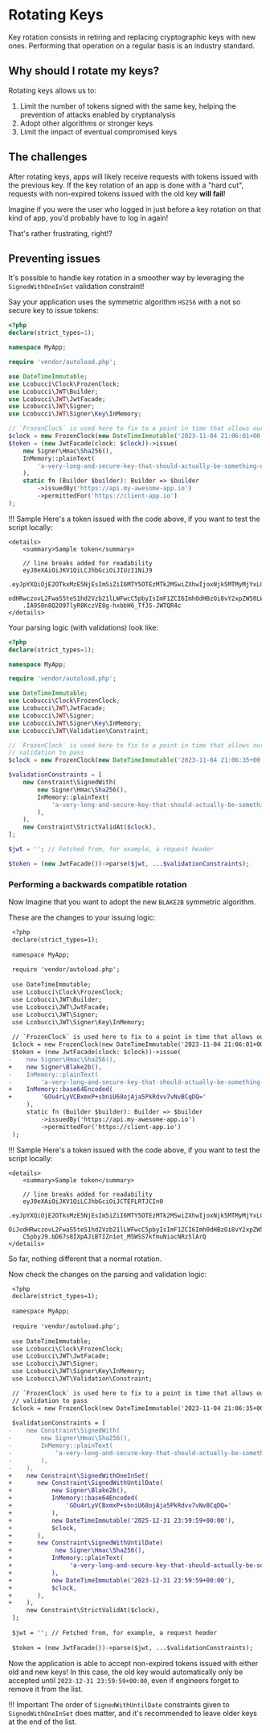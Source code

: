 # Rotating Keys

Key rotation consists in retiring and replacing cryptographic keys with new ones.
Performing that operation on a regular basis is an industry standard.

## Why should I rotate my keys?

Rotating keys allows us to:

1. Limit the number of tokens signed with the same key, helping the prevention of attacks enabled by cryptanalysis
2. Adopt other algorithms or stronger keys
3. Limit the impact of eventual compromised keys

## The challenges

After rotating keys, apps will likely receive requests with tokens issued with the previous key.
If the key rotation of an app is done with a "hard cut", requests with non-expired tokens issued with the old key **will fail**!

Imagine if you were the user who logged in just before a key rotation on that kind of app, you'd probably have to log in again!

That's rather frustrating, right!?

## Preventing issues

It's possible to handle key rotation in a smoother way by leveraging the `SignedWithOneInSet` validation constraint!

Say your application uses the symmetric algorithm `HS256` with a not so secure key to issue tokens:

```php
<?php
declare(strict_types=1);

namespace MyApp;

require 'vendor/autoload.php';

use DateTimeImmutable;
use Lcobucci\Clock\FrozenClock;
use Lcobucci\JWT\Builder;
use Lcobucci\JWT\JwtFacade;
use Lcobucci\JWT\Signer;
use Lcobucci\JWT\Signer\Key\InMemory;

// `FrozenClock` is used here to fix to a point in time that allows our validation to pass
$clock = new FrozenClock(new DateTimeImmutable('2023-11-04 21:06:01+00:00')); 
$token = (new JwtFacade(clock: $clock))->issue(
    new Signer\Hmac\Sha256(),
    InMemory::plainText(
        'a-very-long-and-secure-key-that-should-actually-be-something-else'
    ),
    static fn (Builder $builder): Builder => $builder
        ->issuedBy('https://api.my-awesome-app.io')
        ->permittedFor('https://client-app.io')
);
```

!!! Sample
    Here's a token issued with the code above, if you want to test the script locally:

    <details>
        <summary>Sample token</summary>
        
        // line breaks added for readability
        eyJ0eXAiOiJKV1QiLCJhbGciOiJIUzI1NiJ9
        .eyJpYXQiOjE2OTkxMzE5NjEsIm5iZiI6MTY5OTEzMTk2MSwiZXhwIjoxNjk5MTMyMjYxLCJpc3MiOiJ
        odHRwczovL2FwaS5teS1hd2Vzb21lLWFwcC5pbyIsImF1ZCI6Imh0dHBzOi8vY2xpZW50LWFwcC5pbyJ9
        .IA9S0n8Q2O97lyR8KczVE8g-hxbbH6_TfJS-JWTQR4c
    </details>

Your parsing logic (with validations) look like:

```php
<?php
declare(strict_types=1);

namespace MyApp;

require 'vendor/autoload.php';

use DateTimeImmutable;
use Lcobucci\Clock\FrozenClock;
use Lcobucci\JWT\JwtFacade;
use Lcobucci\JWT\Signer;
use Lcobucci\JWT\Signer\Key\InMemory;
use Lcobucci\JWT\Validation\Constraint;

// `FrozenClock` is used here to fix to a point in time that allows our
// validation to pass
$clock = new FrozenClock(new DateTimeImmutable('2023-11-04 21:06:35+00:00'))

$validationConstraints = [
    new Constraint\SignedWith(
        new Signer\Hmac\Sha256(),
        InMemory::plainText(
            'a-very-long-and-secure-key-that-should-actually-be-something-else'
        ),
    ),
    new Constraint\StrictValidAt($clock),
];

$jwt = ''; // Fetched from, for example, a request header

$token = (new JwtFacade())->parse($jwt, ...$validationConstraints);
```

### Performing a backwards compatible rotation

Now Imagine that you want to adopt the new `BLAKE2B` symmetric algorithm.

These are the changes to your issuing logic:

```diff
 <?php
 declare(strict_types=1);
 
 namespace MyApp;
 
 require 'vendor/autoload.php';
 
 use DateTimeImmutable;
 use Lcobucci\Clock\FrozenClock;
 use Lcobucci\JWT\Builder;
 use Lcobucci\JWT\JwtFacade;
 use Lcobucci\JWT\Signer;
 use Lcobucci\JWT\Signer\Key\InMemory;
 
 // `FrozenClock` is used here to fix to a point in time that allows our validation to pass
 $clock = new FrozenClock(new DateTimeImmutable('2023-11-04 21:06:01+00:00')); 
 $token = (new JwtFacade(clock: $clock))->issue(
-    new Signer\Hmac\Sha256(),
+    new Signer\Blake2b(),
-    InMemory::plainText(
-        'a-very-long-and-secure-key-that-should-actually-be-something-else'
+    InMemory::base64Encoded(
+        'GOu4rLyVCBxmxP+sbniU68ojAja5PkRdvv7vNvBCqDQ='
     ),
     static fn (Builder $builder): Builder => $builder
         ->issuedBy('https://api.my-awesome-app.io')
         ->permittedFor('https://client-app.io')
 );
```

!!! Sample
    Here's a token issued with the code above, if you want to test the script locally:

    <details>
        <summary>Sample token</summary>
        
        // line breaks added for readability
        eyJ0eXAiOiJKV1QiLCJhbGciOiJCTEFLRTJCIn0
        .eyJpYXQiOjE2OTkxMzE5NjEsIm5iZiI6MTY5OTEzMTk2MSwiZXhwIjoxNjk5MTMyMjYxLCJpc3Mi
        OiJodHRwczovL2FwaS5teS1hd2Vzb21lLWFwcC5pbyIsImF1ZCI6Imh0dHBzOi8vY2xpZW50LWFwc
        C5pbyJ9.bD67s8IXpAJiBTIZn1et_M5WSS7kfmuNiacNRz5lArQ
    </details>

So far, nothing different that a normal rotation.

Now check the changes on the parsing and validation logic:

```diff
 <?php
 declare(strict_types=1);
 
 namespace MyApp;
 
 require 'vendor/autoload.php';
 
 use DateTimeImmutable;
 use Lcobucci\Clock\FrozenClock;
 use Lcobucci\JWT\JwtFacade;
 use Lcobucci\JWT\Signer;
 use Lcobucci\JWT\Signer\Key\InMemory;
 use Lcobucci\JWT\Validation\Constraint;

 // `FrozenClock` is used here to fix to a point in time that allows our
 // validation to pass
 $clock = new FrozenClock(new DateTimeImmutable('2023-11-04 21:06:35+00:00'));
 
 $validationConstraints = [
-    new Constraint\SignedWith(
-        new Signer\Hmac\Sha256(),
-        InMemory::plainText(
-            'a-very-long-and-secure-key-that-should-actually-be-something-else'
-        ),
-    ),
+    new Constraint\SignedWithOneInSet(
+       new Constraint\SignedWithUntilDate(
+           new Signer\Blake2b(),
+           InMemory::base64Encoded(
+               'GOu4rLyVCBxmxP+sbniU68ojAja5PkRdvv7vNvBCqDQ='
+           ),
+           new DateTimeImmutable('2025-12-31 23:59:59+00:00'),
+           $clock,
+       ),
+       new Constraint\SignedWithUntilDate(
+            new Signer\Hmac\Sha256(),
+           InMemory::plainText(
+                'a-very-long-and-secure-key-that-should-actually-be-something-else'
+           ),
+           new DateTimeImmutable('2023-12-31 23:59:59+00:00'),
+           $clock,
+       ),
+    ),
     new Constraint\StrictValidAt($clock),
 ];
 
 $jwt = ''; // Fetched from, for example, a request header
 
 $token = (new JwtFacade())->parse($jwt, ...$validationConstraints);
```

Now the application is able to accept non-expired tokens issued with either old and new keys!
In this case, the old key would automatically only be accepted until `2023-12-31 23:59:59+00:00`, even if engineers forget to remove it from the list.

!!! Important
    The order of `SignedWithUntilDate` constraints given to `SignedWithOneInSet` does matter, and it's recommended to leave older keys at the end of the list.
